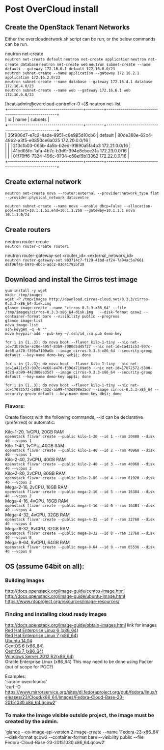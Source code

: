# Post OverCloud install

## Create the OpenStack Tenant Networks   

Either the overcloudnetwork.sh script can be run; or the below commands can be run.

neutron net-create <name>  
`neutron net-create default`
`neutron net-create application`
`neutron net-create database`
`neutron net-create web`
`neutron subnet-create --name default --gateway 172.16.0.1 default 172.16.0.0/23`  
`neutron subnet-create --name application --gateway 172.16.2.1 application 172.16.2.0/23`  
`neutron subnet-create --name database --gateway 172.16.4.1 database 172.16.4.0/23`  
`neutron subnet-create --name web --gateway 172.16.6.1 web 172.16.6.0/23`  

[heat-admin@overcloud-controller-0 ~]$ neutron net-list  
+--------------------------------------+---------+----------------------------------------------------+  
| id                                   | name    | subnets                                            |  
+--------------------------------------+---------+----------------------------------------------------+  
| 35f906d7-e7c2-4ade-9951-c6e995d10cb6 | default | 80de388e-62c4-49b2-a3f5-e0850ce6a025 172.20.0.0/16 |  
|                                      |         | 213c1b03-065b-4a5b-b2ed-91890a5fa4b3 172.21.0.0/16 |  
|                                      |         | 41bd05fe-1afa-4b7c-b3d9-394e8cbce31a 172.23.0.0/16 |  
|                                      |         | 01f70ff6-7324-496c-9734-c68ef9b13362 172.22.0.0/16 |  
+--------------------------------------+---------+----------------------------------------------------+  

## Create external network

`neutron net-create nova --router:external --provider:network_type flat --provider:physical_network datacentre`  

`neutron subnet-create --name nova --enable_dhcp=False --allocation-pool=start=10.1.1.51,end=10.1.1.250 --gateway=10.1.1.1 nova 10.1.1.0/24`  

## Create routers

neutron router-create <name>  
`neutron router-create router1`

neutron router-gateway-set <router_id> <external_network_id>  
`neutron router-gateway-set 983714c7-f129-41bd-af24-7a94ac5a7661 d8f96f46-b970-4bc5-adc2-03d41795bf28`

## Download and install the Cirros test image

`yum install -y wget`  
`mkdir /tmp/images`  
`wget -P /tmp/images http://download.cirros-cloud.net/0.3.3/cirros-0.3.3-x86_64-disk.img`  
`glance image-create --name "cirros-0.3.3-x86_64" --file /tmp/images/cirros-0.3.3-x86_64-disk.img   --disk-format qcow2 --container-format bare --visibility public --progress`  
`glance image-list`  
`nova image-list`  
`ssh-keygen -q -N ""`  
`nova keypair-add --pub-key ~/.ssh/id_rsa.pub demo-key`  

`for i in {1..3}; do nova boot --flavor kilo-1-tiny --nic net-id=73b70c5e-e20e-495f-83b9-7080d5d45f27 --nic net-id=1a421c53-907c-4e68-a470-f396a7109a6b --image cirros-0.3.3-x86_64 --security-group default --key-name demo-key web$i; done`  

`for i in {1..3}; do nova boot --flavor kilo-1-tiny --nic net-id=1a421c53-907c-4e68-a470-f396a7109a6b --nic net-id=17072572-5888-432d-ab99-442d808e35d7 --image cirros-0.3.3-x86_64 --security-group default --key-name demo-key app$i; done`

`for i in {1..3}; do nova boot --flavor kilo-1-tiny --nic net-id=17072572-5888-432d-ab99-442d808e35d7 --image cirros-0.3.3-x86_64 --security-group default --key-name demo-key db$i; done`


### Flavors:

Create flavors with the following commands, --id can be declarative (preferred) or automatic:  

Kilo-1-20, 1vCPU, 20GB RAM  
`openstack flavor create --public kilo-1-20 --id 1 --ram 20480 --disk 40 --vcpus 1`  
Kilo-1-40, 1vCPU, 40GB RAM  
`openstack flavor create --public kilo-1-40 --id 2 --ram 40960 --disk 40 --vcpus 1`  
Kilo-2-40, 2vCPU, 40GB RAM  
`openstack flavor create --public kilo-2-40 --id 3 --ram 40960 --disk 40 --vcpus 2`  
Kilo-2-80, 2vCPU, 80GB RAM  
`openstack flavor create --public kilo-2-80 --id 4 --ram 81920 --disk 40 --vcpus 2`   
Mega-2-16, 2vCPU, 16GB RAM  
`openstack flavor create --public mega-2-16 --id 5 --ram 16384 --disk 40 --vcpus 2`  
Mega-4-16, 4vCPU, 16GB RAM  
`openstack flavor create --public mega-4-16 --id 6 --ram 16384 --disk 40 --vcpus 4`  
Mega-4-32, 4vCPU, 32GB RAM  
`openstack flavor create --public mega-4-32 --id 7 --ram 32768 --disk 40 --vcpus 4`  
Mega-8-32, 8vCPU, 32GB RAM  
`openstack flavor create --public mega-8-32 --id 8 --ram 32768 --disk 40 --vcpus 8`  
Mega-8-64, 8vCPU, 64GB RAM  
`openstack flavor create --public mega-8-64 --id 9 --ram 65536 --disk 40 --vcpus 8`  


## OS (assume 64bit on all):

### Building Images
http://docs.openstack.org/image-guide/centos-image.html
http://docs.openstack.org/image-guide/ubuntu-image.html
https://www.rdoproject.org/resources/image-resources/

### Finding and installing cloud ready images

 http://docs.openstack.org/image-guide/obtain-images.html link for images
[Red Hat Enterprise Linux 6 (x86_64)](https://rhn.redhat.com/rhn/software/channel/downloads/Download.do?cid=16952)  
[Red Hat Enterprise Linux 7 (x86_64)](https://access.redhat.com/downloads/content/69/ver=/rhel---7/x86_64/product-downloads)  
[Ubuntu 14.04](http://cloud-images.ubuntu.com/trusty/)  
[CentOS 6 (x86_64)](http://cloud.centos.org/centos/6/images/)  
[CentOS 7 (x86_64)](http://cloud.centos.org/centos/7/images/)  
[Windows Server 2012 R2(x86_64)](https://cloudbase.it/windows-cloud-images/)  
Oracle Enterprise Linux (x86_64)
This may need to be done using Packer (out of scope for POC?)

Examples:  
'source overcloudrc'  
'curl -O https://www.mirrorservice.org/sites/dl.fedoraproject.org/pub/fedora/linux/releases/23/Cloud/x86_64/Images/Fedora-Cloud-Base-23-20151030.x86_64.qcow2'  

### To make the image visible outside project, the image must be created by the admin.

'glance --os-image-api-version 2 image-create --name 'Fedora-23-x86_64' --disk-format qcow2 --container-format bare --visibility public --file Fedora-Cloud-Base-23-20151030.x86_64.qcow2'  
